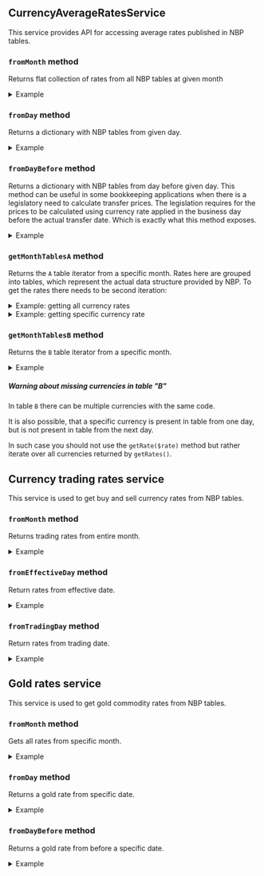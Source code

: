 ## CurrencyAverageRatesService

This service provides API for accessing average rates published in NBP tables.

### `fromMonth` method

Returns flat collection of rates from all NBP tables at given month

<details>
<summary>Example</summary>

```php
$averageRatesFromJanuary = $currencyAverages->fromMonth(2023, 1);

foreach ($averageRatesFromJanuary as $rate) {
    printf(
        '%s rate from %s is %F' . PHP_EOL,
        $rate->getCurrencyCode(),
        $rate->getEffectiveDate()->format('Y-m-d'),
        $rate->getValue()
    );
}
```

```
THB rate from 2023-01-02 is 0.126700
USD rate from 2023-01-02 is 4.381100
AUD rate from 2023-01-02 is 2.976700
...
```

</details>

### `fromDay` method

Returns a dictionary with NBP tables from given day.

<details>
<summary>Example</summary>

```php
$eurRateFromApril4th = $currencyAverages
    ->fromDay('2023-04-04')
    ->fromTable('A')
    ->getRate('EUR');

echo $eurRateFromApril4th->getValue(); // 4.6785
```

</details>

### `fromDayBefore` method

Returns a dictionary with NBP tables from day before given day. This method can be useful
in some bookkeeping applications when there is a legislatory need to calculate
transfer prices. The legislation requires for the prices to be calculated using
currency rate applied in the business day before the actual transfer date. Which is
exactly what this method exposes.

<details>
<summary>Example</summary>

```php
$eurRateFromBeforeJanuary2nd = $currencyAverages
    ->fromDayBefore('2023-01-02')
    ->fromTable('A')
    ->getRate('EUR')
;

printf(
    '%s rate from %s is %F',
    $eurRateFromBeforeJanuary2nd->getCurrencyCode(),
    $eurRateFromBeforeJanuary2nd->getEffectiveDate()->format('Y-m-d'),
    $eurRateFromBeforeJanuary2nd->getValue()
);
```
```
EUR rate from 2022-12-30 is 4.689900
```

</details>

### `getMonthTablesA` method

Returns the `A` table iterator from a specific month. Rates here are grouped into tables,
which represent the actual data structure provided by NBP. To get the rates there needs
to be second iteration:

<details>
<summary>Example: getting all currency rates</summary>

```php
$aTablesFromMarch = $currencyAverages->getMonthTablesA(2023, 3);

foreach ($aTablesFromMarch as $table) {
    foreach ($table->getRates() as $rate) {
        printf(
            '%s rate from table %s is %F' . PHP_EOL,
            $rate->getCurrencyCode(),
            $table->getNo(),
            $rate->getValue()
        );
    }
}
```

```
THB rate from table 042/A/NBP/2023 is 0.126700
USD rate from table 042/A/NBP/2023 is 4.409400
AUD rate from table 042/A/NBP/2023 is 2.981900
...
THB rate from table 043/A/NBP/2023 is 0.126600
USD rate from table 043/A/NBP/2023 is 4.400200
AUD rate from table 043/A/NBP/2023 is 2.963800
...
```

</details>

<details>
<summary>Example: getting specific currency rate</summary>

```php
$aTablesFromMarch = $currencyAverages->getMonthTablesA(2023, 3);

foreach ($aTablesFromMarch as $table) {
    $chfRate = $table->getRate('CHF');
    printf(
        '%s rate from table %s is %F' . PHP_EOL,
        $chfRate->getCurrencyCode(),
        $table->getNo(),
        $chfRate->getValue()
    );
}
```

```
CHF rate from table 042/A/NBP/2023 is 4.703100
CHF rate from table 043/A/NBP/2023 is 4.674300
CHF rate from table 044/A/NBP/2023 is 4.728000
// ...
```

</details>

### `getMonthTablesB` method

Returns the `B` table iterator from a specific month.

<details>
<summary>Example</summary>

```php
$bTablesFromMarch = $currencyAverages->getMonthTablesB(2022, 3);

foreach ($bTablesFromMarch as $table) {
    try {
        $rate = $table->getRate('MNT');
    } catch (CurrencyCodeNotFoundException $e) {
        continue;
    }
    printf(
        '%s rate from table %s is %F' . PHP_EOL,
        $rate->getCurrencyName(),
        $table->getNo(),
        $rate->getValue()
    );
}
```

```
tugrik (Mongolia) rate from table 009/B/NBP/2022 is 0.001500
tugrik (Mongolia) rate from table 010/B/NBP/2022 is 0.001529
tugrik (Mongolia) rate from table 011/B/NBP/2022 is 0.001469
tugrik (Mongolia) rate from table 012/B/NBP/2022 is 0.001457
tugrik (Mongolia) rate from table 013/B/NBP/2022 is 0.001417
```

</details>

##### Warning about missing currencies in table "B"

In table `B` there can be multiple currencies with the same code.

It is also possible, that a specific currency is present in table from one day,
but is not present in table from the next day.

In such case you should not use the `getRate($rate)` method but rather
iterate over all currencies returned by `getRates()`.

## Currency trading rates service

This service is used to get buy and sell currency rates from NBP tables.

### `fromMonth` method

Returns trading rates from entire month.

<details>
<summary>Example</summary>

```php
$tradingRatesFromApril = $currencyTrading->fromMonth(2023, 4);

foreach ($tradingRatesFromApril as $rate) {
    printf(
        "%s rate from %s effective day traded on %s ask price is %s, bid price is %s\n",
        $rate->getCurrencyCode(),
        $rate->getEffectiveDate()->format('Y-m-d'),
        $rate->getTradingDate()->format('Y-m-d'),
        $rate->getAsk(),
        $rate->getBid()
    );
}
```

```
USD rate from 2023-04-03 effective day traded on 2023-03-31 ask price is 4.3338, bid price is 4.248
AUD rate from 2023-04-03 effective day traded on 2023-03-31 ask price is 2.9072, bid price is 2.8496
CAD rate from 2023-04-03 effective day traded on 2023-03-31 ask price is 3.2033, bid price is 3.1399
EUR rate from 2023-04-03 effective day traded on 2023-03-31 ask price is 4.7208, bid price is 4.6274
...
```

</details>

### `fromEffectiveDay` method

Return rates from effective date.

<details>
<summary>Example</summary>

```php
$gbpFromApril4th = $currencyTrading->fromEffectiveDay('2023-04-04')->getRate('GBP');

printf(
    '%s rate from %s effective day traded on %s ask price is %s, bid price is %s',
    $gbpFromApril4th->getCurrencyCode(),
    $gbpFromApril4th->getEffectiveDate()->format('Y-m-d'),
    $gbpFromApril4th->getTradingDate()->format('Y-m-d'),
    $gbpFromApril4th->getAsk(),
    $gbpFromApril4th->getBid()
);
```

```
GBP rate from 2023-04-04 effective day traded on 2023-04-03 ask price is 5.3691, bid price is 5.2627
```

</details>

### `fromTradingDay` method

Return rates from trading date.

<details>
<summary>Example</summary>

```php
$gbpFromApril4th = $currencyTrading->fromTradingDay('2023-04-04')->getRate('GBP');

printf(
    '%s rate from %s effective day traded on %s ask price is %s, bid price is %s',
    $gbpFromApril4th->getCurrencyCode(),
    $gbpFromApril4th->getEffectiveDate()->format('Y-m-d'),
    $gbpFromApril4th->getTradingDate()->format('Y-m-d'),
    $gbpFromApril4th->getAsk(),
    $gbpFromApril4th->getBid()
);
```

```
GBP rate from 2023-04-05 effective day traded on 2023-04-04 ask price is 5.4035, bid price is 5.2965
```

</details>

## Gold rates service

This service is used to get gold commodity rates from NBP tables.

### `fromMonth` method

Gets all rates from specific month.

<details>
<summary>Example</summary>

```php
$jan2013rates = $goldRates->fromMonth(2013, 1);

foreach ($jan2013rates as $rate) {
    printf(
        'Gold rate from %s is %F' . PHP_EOL,
        $rate->getDate()->format('Y-m-d'),
        $rate->getValue()
    );
}
```

```
Gold rate from 2013-01-02 is 165.830000
Gold rate from 2013-01-03 is 166.970000
Gold rate from 2013-01-04 is 167.430000
...
```

</details>

### `fromDay` method

Returns a gold rate from specific date.

<details>
<summary>Example</summary>

```php
$goldRateFromJan2nd2014 = $goldRates->fromDay('2014-01-02');

printf(
    'Gold rate from %s is %F',
    $goldRateFromJan2nd2014->getDate()->format('Y-m-d'),
    $goldRateFromJan2nd2014->getValue()
);
```

```
Gold rate from 2014-01-02 is 116.350000
```

</details>

### `fromDayBefore` method

Returns a gold rate from before a specific date.

<details>
<summary>Example</summary>

```php
$goldRateBeforeJan2nd = $goldRates->fromDayBefore('2014-01-02');

printf(
    'Gold rate from %s is %F',
    $goldRateBeforeJan2nd->getDate()->format('Y-m-d'),
    $goldRateBeforeJan2nd->getValue()
);

```

```
Gold rate from 2013-12-31 is 116.890000
```

</details>